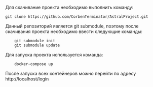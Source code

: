 Для скачивание проекта необходимо выполнить команду:
```
git clone https://github.com/CorbenTerminator/AstralProject.git
```
Данный репозиторий является git submodule, 
поэтому после скачивания проекта необходимо ввести следующие команды:
```
    git submodule init
    git submodule update
```
Для запуска проекта используется команда:
```
    docker-compose up
```
После запуска всех контейнеров можно перейти по адресу http://localhost/login